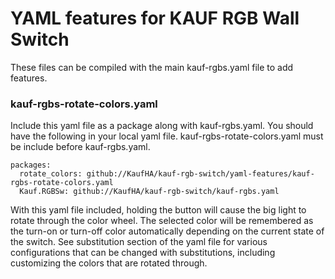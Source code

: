 # YAML features for KAUF RGB Wall Switch

These files can be compiled with the main kauf-rgbs.yaml file to add features.


### kauf-rgbs-rotate-colors.yaml

Include this yaml file as a package along with kauf-rgbs.yaml.  You should have the following in your local yaml file.  kauf-rgbs-rotate-colors.yaml must be include before kauf-rgbs.yaml.
```
packages:
  rotate_colors: github://KaufHA/kauf-rgb-switch/yaml-features/kauf-rgbs-rotate-colors.yaml
  Kauf.RGBSw: github://KaufHA/kauf-rgb-switch/kauf-rgbs.yaml
```

With this yaml file included, holding the button will cause the big light to rotate through the color wheel.  The selected color will be remembered as the turn-on or turn-off color automatically depending on the current state of the switch.  See substitution section of the yaml file for various configurations that can be changed with substitutions, including customizing the colors that are rotated through.
